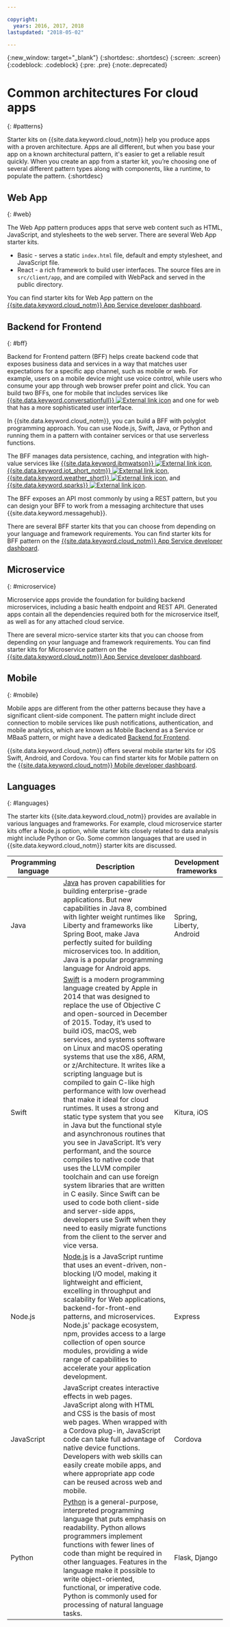 ```yaml
---

copyright:
  years: 2016, 2017, 2018
lastupdated: "2018-05-02"

---
```

{:new_window: target="_blank"}
{:shortdesc: .shortdesc}
{:screen: .screen}
{:codeblock: .codeblock}
{:pre: .pre}
{:note:.deprecated}

# Common architectures For cloud apps
{: #patterns}

Starter kits on {{site.data.keyword.cloud_notm}} help you produce apps with a proven architecture. Apps are all different, but when you base your app on a known architectural pattern, it's easier to get a reliable result quickly. When you create an app from a starter kit, you’re choosing one of several different pattern types along with components, like a runtime, to populate the pattern.
{:shortdesc}

## Web App
{: #web}

The Web App pattern produces apps that serve web content such as HTML, JavaScript, and stylesheets to the web server. There are several Web App starter kits.

* Basic - serves a static `index.html` file, default and empty stylesheet, and JavaScript file.
* React - a rich framework to build user interfaces. The source files are in `src/client/app`, and are compiled with WebPack and served in the public directory.

You can find starter kits for Web App pattern on the [{{site.data.keyword.cloud_notm}} App Service developer dashboard](https://console.bluemix.net/developer/appservice/dashboard).

## Backend for Frontend
{: #bff}

Backend for Frontend pattern (BFF) helps create backend code that exposes business data and services in a way that matches user expectations for a specific app channel, such as mobile or web. For example, users on a mobile device might use voice control, while users who consume your app through web browser prefer point and click. You can build two BFFs, one for mobile that includes services like [{{site.data.keyword.conversationfull}} ![External link icon](../icons/launch-glyph.svg "External link icon")](https://www.ibm.com/watson/developercloud/conversation.html) and one for web that has a more sophisticated user interface.

In {{site.data.keyword.cloud_notm}}, you can build a BFF with polyglot programming approach. You can use Node.js, Swift, Java, or Python and running them in a pattern with container services or that use serverless functions.

The BFF manages data persistence, caching, and integration with high-value services like [{{site.data.keyword.ibmwatson}} ![External link icon](../icons/launch-glyph.svg "External link icon")](https://console.bluemix.net/catalog/?taxonomyNavigation=apps&category=watson), [{{site.data.keyword.iot_short_notm}} ![External link icon](../icons/launch-glyph.svg "External link icon")](https://console.bluemix.net/catalog/?taxonomyNavigation=apps&category=iot), [{{site.data.keyword.weather_short}} ![External link icon](../icons/launch-glyph.svg "External link icon")](https://console.bluemix.net/catalog/services/weather-company-data?taxonomyNavigation=apps), and [{{site.data.keyword.sparks}} ![External link icon](../icons/launch-glyph.svg "External link icon")](https://console.bluemix.net/catalog/services/apache-spark?taxonomyNavigation=apps).

The BFF exposes an API most commonly by using a REST pattern, but you can design your BFF to work from a messaging architecture that uses {{site.data.keyword.messagehub}}.

There are several BFF starter kits that you can choose from depending on your language and framework requirements. You can find starter kits for BFF pattern on the [{{site.data.keyword.cloud_notm}} App Service developer dashboard](https://console.bluemix.net/developer/appservice/dashboard).

## Microservice
{: #microservice}

Microservice apps provide the foundation for building backend microservices, including a basic health endpoint and REST API. Generated apps contain all the dependencies required both for the microservice itself, as well as for any attached cloud service.

There are several micro-service starter kits that you can choose from depending on your language and framework requirements.  You can find starter kits for Microservice pattern on the [{{site.data.keyword.cloud_notm}} App Service developer dashboard](https://console.bluemix.net/developer/appservice/dashboard).

## Mobile
{: #mobile}

Mobile apps are different from the other patterns because they have a significant client-side component. The pattern might include direct connection to mobile services like push notifications, authentication, and mobile analytics, which are known as Mobile Backend as a Service or MBaaS pattern, or might have a dedicated [Backend for Frontend](#bff).

{{site.data.keyword.cloud_notm}} offers several mobile starter kits for iOS Swift, Android, and Cordova. You can find starter kits for Mobile pattern on the [{{site.data.keyword.cloud_notm}} Mobile developer dashboard](https://console.bluemix.net/developer/mobile/dashboard).

## Languages
{: #languages}

The starter kits {{site.data.keyword.cloud_notm}} provides are available in various languages and frameworks. For example, cloud microservice starter kits offer a Node.js option, while starter kits closely related to data analysis might include Python or Go. Some common languages that are used in {{site.data.keyword.cloud_notm}} starter kits are discussed.


|Programming language | Description | Development frameworks |
|-----|-----|-----|
|Java | [Java](../runtimes/liberty/getting-started.html) has proven capabilities for building enterprise-grade applications. But new capabilities in Java 8, combined with lighter weight runtimes like Liberty and frameworks like Spring Boot, make Java perfectly suited for building microservices too.  In addition, Java is a popular programming language for Android apps. | Spring, Liberty, Android |
|Swift | [Swift](../runtimes/swift/getting-started.html) is a modern programming language created by Apple in 2014 that was designed to replace the use of Objective C and open-sourced in December of 2015. Today, it’s used to build iOS, macOS, web services, and systems software on Linux and macOS operating systems that use the x86, ARM, or z/Architecture. It writes like a scripting language but is compiled to gain C-like high performance with low overhead that make it ideal for cloud runtimes. It uses a strong and static type system that you see in Java but the functional style and asynchronous routines that you see in JavaScript. It’s very performant, and the source compiles to native code that uses the LLVM compiler toolchain and can use foreign system libraries that are written in C easily. Since Swift can be used to code both client-side and server-side apps, developers use Swift when they need to easily migrate functions from the client to the server and vice versa. | Kitura, iOS|
|Node.js | [Node.js](../runtimes/nodejs/getting-started.html) is a JavaScript runtime that uses an event-driven, non-blocking I/O model, making it lightweight and efficient, excelling in throughput and scalability for Web applications, backend-for-front-end patterns, and microservices. Node.js' package ecosystem, npm, provides access to a large collection of open source modules, providing a wide range of capabilities to accelerate your application development. | Express|
|JavaScript|JavaScript creates interactive effects in web pages. JavaScript along with HTML and CSS is the basis of most web pages. When wrapped with a Cordova plug-in, JavaScript code can take full advantage of native device functions. Developers with web skills can easily create mobile apps, and where appropriate app code can be reused across web and mobile.|Cordova|
|Python | [Python](../runtimes/python/getting-started.html) is a general-purpose, interpreted programming language that puts emphasis on readability. Python allows programmers implement functions with fewer lines of code than might be required in other languages. Features in the language make it possible to write object-oriented, functional, or imperative code. Python is commonly used for processing of natural language tasks. | Flask, Django|

